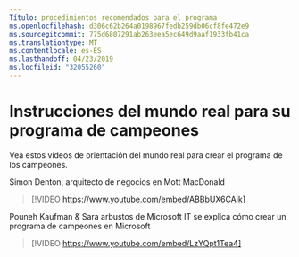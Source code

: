 ```yaml
---
Título: procedimientos recomendados para el programa
ms.openlocfilehash: d306c62b264a0198967fedb259db06cf8fe472e9
ms.sourcegitcommit: 775d6807291ab263eea5ec649d9aaf1933fb41ca
ms.translationtype: MT
ms.contentlocale: es-ES
ms.lasthandoff: 04/23/2019
ms.locfileid: "32055260"
---
```

# <a name="real-world-guidance-for-your-champions-program"></a>Instrucciones del mundo real para su programa de campeones

Vea estos vídeos de orientación del mundo real para crear el programa de los campeones.  

Simon Denton, arquitecto de negocios en Mott MacDonald

> [!VIDEO https://www.youtube.com/embed/ABBbUX6CAik]

Pouneh Kaufman & Sara arbustos de Microsoft IT se explica cómo crear un programa de campeones en Microsoft

> [!VIDEO https://www.youtube.com/embed/LzYQpt1Tea4]
